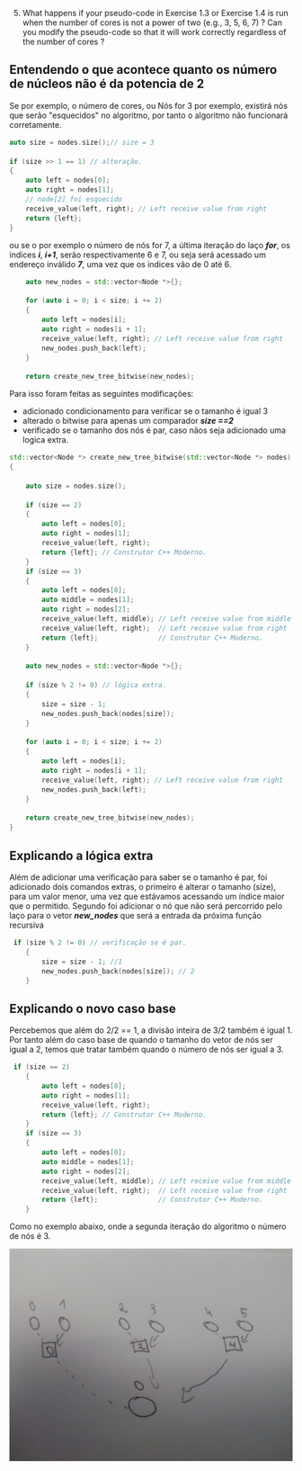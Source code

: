 5. What happens if your pseudo-code in Exercise 1.3 or Exercise 1.4 is run when the number of cores is not a power of two (e.g., 3, 5, 6, 7) ? Can you modify the
pseudo-code so that it will work correctly regardless of the number of cores ?


## Entendendo o que acontece quanto os número de núcleos não é da potencia de 2

Se por exemplo, o número de cores, ou Nós for 3 por exemplo, existirá nós que serão  "esquecidos" no algoritmo, por tanto
o algoritmo não funcionará corretamente.
```c++
auto size = nodes.size();// size = 3

if (size >> 1 == 1) // alteração.
{
    auto left = nodes[0];
    auto right = nodes[1];
    // node[2] foi esquecido
    receive_value(left, right); // Left receive value from right
    return {left};
}
```

ou se o por exemplo o número de nós for 7, a última iteração do laço **_for_**, os indices  **_i_**, **_i+1_**, serão respectivamente
6 e 7, ou seja será acessado um endereço inválido **_7_**, uma vez que os indices vão de 0 até 6.
```c++
    auto new_nodes = std::vector<Node *>{};

    for (auto i = 0; i < size; i += 2)
    { 
        auto left = nodes[i]; 
        auto right = nodes[i + 1];
        receive_value(left, right); // Left receive value from right
        new_nodes.push_back(left);
    }

    return create_new_tree_bitwise(new_nodes);
```


Para isso foram feitas as seguintes modificações:  
 - adicionado condicionamento para verificar se o tamanho é igual 3 
 - alterado o bitwise para apenas um comparador **_size ==2_**
 - verificado se o tamanho dos nós é par, caso nãos seja adicionado uma logica extra.

```c++
std::vector<Node *> create_new_tree_bitwise(std::vector<Node *> nodes)
{

    auto size = nodes.size();

    if (size == 2)
    {
        auto left = nodes[0];
        auto right = nodes[1];
        receive_value(left, right);
        return {left}; // Construtor C++ Moderno.
    }
    if (size == 3)
    {
        auto left = nodes[0];
        auto middle = nodes[1];
        auto right = nodes[2];
        receive_value(left, middle); // Left receive value from middle
        receive_value(left, right);  // Left receive value from right
        return {left};               // Construtor C++ Moderno.
    }

    auto new_nodes = std::vector<Node *>{};
    
    if (size % 2 != 0) // lógica extra.
    {
        size = size - 1;
        new_nodes.push_back(nodes[size]);
    }

    for (auto i = 0; i < size; i += 2)
    {
        auto left = nodes[i];
        auto right = nodes[i + 1];
        receive_value(left, right); // Left receive value from right
        new_nodes.push_back(left);
    }

    return create_new_tree_bitwise(new_nodes);
}
```
## Explicando a lógica extra
Além de adicionar uma verificação para saber se o tamanho é par,
foi adicionado dois comandos extras, o primeiro é alterar o tamanho (size), para um valor menor, uma vez que estávamos acessando um índice
maior que o permitido. Segundo foi adicionar o nó que não será percorrido
pelo laço para o vetor **_new_nodes_** que será a entrada da próxima função recursiva

```c++
 if (size % 2 != 0) // verificação se é par.
    {
        size = size - 1; //1
        new_nodes.push_back(nodes[size]); // 2
    }
```

## Explicando o novo caso base

Percebemos que além do 2/2 == 1, a divisão inteira de 3/2 também é igual 1. Por tanto além do caso base de quando o tamanho do vetor de nós ser igual a 2, temos que tratar também quando o número de nós ser igual a 3.

```c++
 if (size == 2)
    {
        auto left = nodes[0];
        auto right = nodes[1];
        receive_value(left, right);
        return {left}; // Construtor C++ Moderno.
    }
    if (size == 3)
    {
        auto left = nodes[0];
        auto middle = nodes[1];
        auto right = nodes[2];
        receive_value(left, middle); // Left receive value from middle
        receive_value(left, right);  // Left receive value from right
        return {left};               // Construtor C++ Moderno.
    }
```

 Como no exemplo abaixo, onde a segunda iteração do algoritmo o número de nós é 3.

![](caso_3.jpg)
